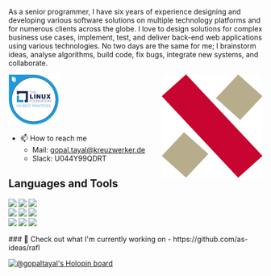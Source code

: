 As a senior programmer, I have six years of experience designing and developing various software solutions on multiple technology platforms and for numerous clients across the globe. I love to design solutions for complex business use cases, implement, test, and deliver back-end web applications using various technologies. No two days are the same for me; I brainstorm ideas, analyse algorithms, build code, fix bugs, integrate new systems, and collaborate.

<img src="https://github.com/gopaltayal/gopaltayal/blob/main/assets/lfc131-green-software-for-practitioners.png" width="100">
<img align="right" src="https://raw.githubusercontent.com/kreuzwerkerbot/kreuzwerkerbot/master/assets/xw.png" width="200">

- 📫 How to reach me 
  -  Mail: gopal.tayal@kreuzwerker.de
  -  Slack: U044Y99QDRT 

## Languages and Tools

<p>

  <code><img width="10%" src="https://www.vectorlogo.zone/logos/java/java-horizontal.svg"></code>
  <code><img width="10%" src="https://www.vectorlogo.zone/logos/springio/springio-ar21.svg"></code>
  <code><img width="10%" src="https://www.vectorlogo.zone/logos/amazon_aws/amazon_aws-ar21.svg"></code>
  <br />
  <code><img width="10%" src="https://www.vectorlogo.zone/logos/kotlinlang/kotlinlang-ar21.svg"></code>
  <code><img width="10%" src="https://www.vectorlogo.zone/logos/gnu_bash/gnu_bash-ar21.svg"></code>
  <code><img width="10%" src="https://www.vectorlogo.zone/logos/eclipse/eclipse-ar21.svg"></code>
  <br />
  <code><img width="10%" src="https://www.vectorlogo.zone/logos/kubernetes/kubernetes-ar21.svg"></code>
  <code><img width="10%" src="https://www.vectorlogo.zone/logos/docker/docker-ar21.svg"></code>
  <code><img width="10%" src="https://www.vectorlogo.zone/logos/containerdio/containerdio-ar21.svg"></code>
  <br />
 
</p>
### 👷 Check out what I'm currently working on
- https://github.com/as-ideas/rafl

<!--START_SECTION:badges-->
<!--END_SECTION:badges-->

[![@gopaltayal's Holopin board](https://holopin.me/gopaltayal)](https://holopin.io/@gopaltayal)
